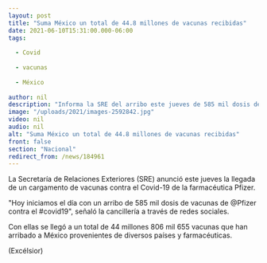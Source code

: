 ```yaml
---
layout: post
title: "Suma México un total de 44.8 millones de vacunas recibidas"
date: 2021-06-10T15:31:00.000-06:00
tags:
  
  - Covid
  
  - vacunas
  
  - México
  
author: nil
description: "Informa la SRE del arribo este jueves de 585 mil dosis de la farmacéutica Pfizer; el total de dosis que han llegado al país provienen de diversos países y farmacéuticas"
image: "/uploads/2021/images-2592842.jpg"
video: nil
audio: nil
alt: "Suma México un total de 44.8 millones de vacunas recibidas"
front: false
section: "Nacional"
redirect_from: /news/184961
---
```


La Secretaría de Relaciones Exteriores (SRE) anunció este jueves la llegada de un cargamento de vacunas contra el Covid-19 de la farmacéutica Pfizer.

"Hoy iniciamos el día con un arribo de 585 mil dosis de vacunas de @Pfizer contra el #covid19", señaló la cancillería a través de redes sociales.

Con ellas se llegó a un total de 44 millones 806 mil 655 vacunas que han arribado a México provenientes de diversos países y farmacéuticas.

(Excélsior)